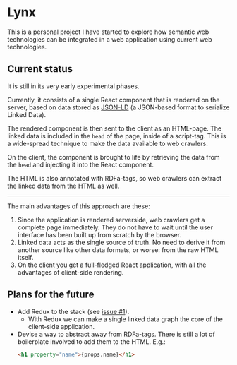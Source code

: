 # Lynx
This is a personal project I have started to explore how semantic web technologies can be integrated in a web application using current web technologies.

## Current status
It is still in its very early experimental phases.

Currently, it consists of a single React component that is rendered on the server, based on data stored as [JSON-LD](https://w3c.github.io/json-ld-syntax/) (a JSON-based format to serialize Linked Data).

The rendered component is then sent to the client as an HTML-page. The linked data is included in the `head` of the page, inside of a script-tag. This is a wide-spread technique to make the data available to web crawlers.

On the client, the component is brought to life by retrieving the data from the `head` and injecting it into the React component.

The HTML is also annotated with RDFa-tags, so web crawlers can extract the linked data from the HTML as well.

----

The main advantages of this approach are these:
 1. Since the application is rendered serverside, web crawlers get a complete page immediately. They do not have to wait until the user interface has been built up from scratch by the browser.
 2. Linked data acts as the single source of truth. No need to derive it from another source like other data formats, or worse: from the raw HTML itself.
 3. On the client you get a full-fledged React application, with all the advantages of client-side rendering.

## Plans for the future
 - Add Redux to the stack (see [issue #1](https://github.com/hansjovis/lynx/issues/1)).
    - With Redux we can make a single linked data graph the core of the client-side application.
 - Devise a way to abstract away from RDFa-tags. There is still a lot of boilerplate involved to add them to the HTML. E.g.:
    ```html
    <h1 property="name">{props.name}</h1> 
    ```
